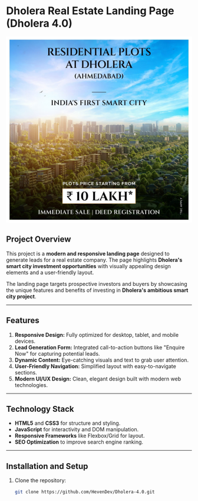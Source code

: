 # Dholera Real Estate Landing Page (Dholera 4.0)

![Dholera Real Estate](./images/Dholera1.jpg)

## Project Overview
This project is a **modern and responsive landing page** designed to generate leads for a real estate company. The page highlights **Dholera's smart city investment opportunities** with visually appealing design elements and a user-friendly layout. 

The landing page targets prospective investors and buyers by showcasing the unique features and benefits of investing in **Dholera's ambitious smart city project**.

---

## Features
1. **Responsive Design:** Fully optimized for desktop, tablet, and mobile devices.
2. **Lead Generation Form:** Integrated call-to-action buttons like "Enquire Now" for capturing potential leads.
3. **Dynamic Content:** Eye-catching visuals and text to grab user attention.
4. **User-Friendly Navigation:** Simplified layout with easy-to-navigate sections.
5. **Modern UI/UX Design:** Clean, elegant design built with modern web technologies.

---

## Technology Stack
- **HTML5** and **CSS3** for structure and styling.
- **JavaScript** for interactivity and DOM manipulation.
- **Responsive Frameworks** like Flexbox/Grid for layout.
- **SEO Optimization** to improve search engine ranking.

---

## Installation and Setup
1. Clone the repository:
   ```bash
   git clone https://github.com/HevenDev/Dholera-4.0.git
